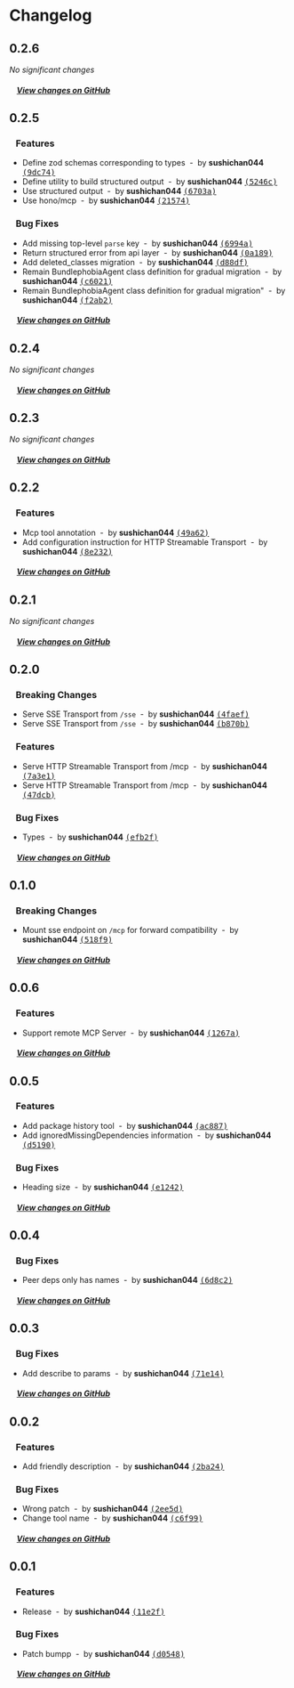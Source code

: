 # Changelog

## 0.2.6

*No significant changes*

##### &nbsp;&nbsp;&nbsp;&nbsp;[View changes on GitHub](https://github.com/sushichan044/bundlephobia-mcp/compare/0.2.5...0.2.6)

## 0.2.5

### &nbsp;&nbsp;&nbsp;Features

- Define zod schemas corresponding to types &nbsp;-&nbsp; by **sushichan044** [<samp>(9dc74)</samp>](https://github.com/sushichan044/bundlephobia-mcp/commit/9dc747a)
- Define utility to build structured output &nbsp;-&nbsp; by **sushichan044** [<samp>(5246c)</samp>](https://github.com/sushichan044/bundlephobia-mcp/commit/5246ce9)
- Use structured output &nbsp;-&nbsp; by **sushichan044** [<samp>(6703a)</samp>](https://github.com/sushichan044/bundlephobia-mcp/commit/6703acd)
- Use hono/mcp &nbsp;-&nbsp; by **sushichan044** [<samp>(21574)</samp>](https://github.com/sushichan044/bundlephobia-mcp/commit/2157439)

### &nbsp;&nbsp;&nbsp;Bug Fixes

- Add missing top-level `parse` key &nbsp;-&nbsp; by **sushichan044** [<samp>(6994a)</samp>](https://github.com/sushichan044/bundlephobia-mcp/commit/6994ae3)
- Return structured error from api layer &nbsp;-&nbsp; by **sushichan044** [<samp>(0a189)</samp>](https://github.com/sushichan044/bundlephobia-mcp/commit/0a18997)
- Add deleted_classes migration &nbsp;-&nbsp; by **sushichan044** [<samp>(d88df)</samp>](https://github.com/sushichan044/bundlephobia-mcp/commit/d88df1c)
- Remain BundlephobiaAgent class definition for gradual migration &nbsp;-&nbsp; by **sushichan044** [<samp>(c6021)</samp>](https://github.com/sushichan044/bundlephobia-mcp/commit/c602128)
- Remain BundlephobiaAgent class definition for gradual migration" &nbsp;-&nbsp; by **sushichan044** [<samp>(f2ab2)</samp>](https://github.com/sushichan044/bundlephobia-mcp/commit/f2ab23b)

##### &nbsp;&nbsp;&nbsp;&nbsp;[View changes on GitHub](https://github.com/sushichan044/bundlephobia-mcp/compare/0.2.4...0.2.5)

## 0.2.4

*No significant changes*

##### &nbsp;&nbsp;&nbsp;&nbsp;[View changes on GitHub](https://github.com/sushichan044/bundlephobia-mcp/compare/0.2.3...0.2.4)

## 0.2.3

*No significant changes*

##### &nbsp;&nbsp;&nbsp;&nbsp;[View changes on GitHub](https://github.com/sushichan044/bundlephobia-mcp/compare/0.2.2...0.2.3)

## 0.2.2

### &nbsp;&nbsp;&nbsp;Features

- Mcp tool annotation &nbsp;-&nbsp; by **sushichan044** [<samp>(49a62)</samp>](https://github.com/sushichan044/bundlephobia-mcp/commit/49a6298)
- Add configuration instruction for HTTP Streamable Transport &nbsp;-&nbsp; by **sushichan044** [<samp>(8e232)</samp>](https://github.com/sushichan044/bundlephobia-mcp/commit/8e232e9)

##### &nbsp;&nbsp;&nbsp;&nbsp;[View changes on GitHub](https://github.com/sushichan044/bundlephobia-mcp/compare/0.2.1...0.2.2)

## 0.2.1

*No significant changes*

##### &nbsp;&nbsp;&nbsp;&nbsp;[View changes on GitHub](https://github.com/sushichan044/bundlephobia-mcp/compare/0.2.0...0.2.1)

## 0.2.0

### &nbsp;&nbsp;&nbsp;Breaking Changes

- Serve SSE Transport from `/sse` &nbsp;-&nbsp; by **sushichan044** [<samp>(4faef)</samp>](https://github.com/sushichan044/bundlephobia-mcp/commit/4faef1e)
- Serve SSE Transport from `/sse` &nbsp;-&nbsp; by **sushichan044** [<samp>(b870b)</samp>](https://github.com/sushichan044/bundlephobia-mcp/commit/b870b1f)

### &nbsp;&nbsp;&nbsp;Features

- Serve HTTP Streamable Transport from /mcp &nbsp;-&nbsp; by **sushichan044** [<samp>(7a3e1)</samp>](https://github.com/sushichan044/bundlephobia-mcp/commit/7a3e1d3)
- Serve HTTP Streamable Transport from /mcp &nbsp;-&nbsp; by **sushichan044** [<samp>(47dcb)</samp>](https://github.com/sushichan044/bundlephobia-mcp/commit/47dcbcc)

### &nbsp;&nbsp;&nbsp;Bug Fixes

- Types &nbsp;-&nbsp; by **sushichan044** [<samp>(efb2f)</samp>](https://github.com/sushichan044/bundlephobia-mcp/commit/efb2f79)

##### &nbsp;&nbsp;&nbsp;&nbsp;[View changes on GitHub](https://github.com/sushichan044/bundlephobia-mcp/compare/0.1.0...0.2.0)

## 0.1.0

### &nbsp;&nbsp;&nbsp;Breaking Changes

- Mount sse endpoint on `/mcp` for forward compatibility &nbsp;-&nbsp; by **sushichan044** [<samp>(518f9)</samp>](https://github.com/sushichan044/bundlephobia-mcp/commit/518f99e)

##### &nbsp;&nbsp;&nbsp;&nbsp;[View changes on GitHub](https://github.com/sushichan044/bundlephobia-mcp/compare/0.0.6...0.1.0)

## 0.0.6

### &nbsp;&nbsp;&nbsp;Features

- Support remote MCP Server &nbsp;-&nbsp; by **sushichan044** [<samp>(1267a)</samp>](https://github.com/sushichan044/bundlephobia-mcp/commit/1267aa7)

##### &nbsp;&nbsp;&nbsp;&nbsp;[View changes on GitHub](https://github.com/sushichan044/bundlephobia-mcp/compare/0.0.5...0.0.6)

## 0.0.5

### &nbsp;&nbsp;&nbsp;Features

- Add package history tool &nbsp;-&nbsp; by **sushichan044** [<samp>(ac887)</samp>](https://github.com/sushichan044/bundlephobia-mcp/commit/ac887e9)
- Add ignoredMissingDependencies information &nbsp;-&nbsp; by **sushichan044** [<samp>(d5190)</samp>](https://github.com/sushichan044/bundlephobia-mcp/commit/d51907a)

### &nbsp;&nbsp;&nbsp;Bug Fixes

- Heading size &nbsp;-&nbsp; by **sushichan044** [<samp>(e1242)</samp>](https://github.com/sushichan044/bundlephobia-mcp/commit/e124227)

##### &nbsp;&nbsp;&nbsp;&nbsp;[View changes on GitHub](https://github.com/sushichan044/bundlephobia-mcp/compare/0.0.4...0.0.5)

## 0.0.4

### &nbsp;&nbsp;&nbsp;Bug Fixes

- Peer deps only has names &nbsp;-&nbsp; by **sushichan044** [<samp>(6d8c2)</samp>](https://github.com/sushichan044/bundlephobia-mcp/commit/6d8c277)

##### &nbsp;&nbsp;&nbsp;&nbsp;[View changes on GitHub](https://github.com/sushichan044/bundlephobia-mcp/compare/0.0.3...0.0.4)

## 0.0.3

### &nbsp;&nbsp;&nbsp;Bug Fixes

- Add describe to params &nbsp;-&nbsp; by **sushichan044** [<samp>(71e14)</samp>](https://github.com/sushichan044/bundlephobia-mcp/commit/71e14bc)

##### &nbsp;&nbsp;&nbsp;&nbsp;[View changes on GitHub](https://github.com/sushichan044/bundlephobia-mcp/compare/0.0.2...0.0.3)

## 0.0.2

### &nbsp;&nbsp;&nbsp;Features

- Add friendly description &nbsp;-&nbsp; by **sushichan044** [<samp>(2ba24)</samp>](https://github.com/sushichan044/bundlephobia-mcp/commit/2ba248b)

### &nbsp;&nbsp;&nbsp;Bug Fixes

- Wrong patch &nbsp;-&nbsp; by **sushichan044** [<samp>(2ee5d)</samp>](https://github.com/sushichan044/bundlephobia-mcp/commit/2ee5d05)
- Change tool name &nbsp;-&nbsp; by **sushichan044** [<samp>(c6f99)</samp>](https://github.com/sushichan044/bundlephobia-mcp/commit/c6f9985)

##### &nbsp;&nbsp;&nbsp;&nbsp;[View changes on GitHub](https://github.com/sushichan044/bundlephobia-mcp/compare/0.0.1...0.0.2)

## 0.0.1

### &nbsp;&nbsp;&nbsp;Features

- Release &nbsp;-&nbsp; by **sushichan044** [<samp>(11e2f)</samp>](https://github.com/sushichan044/bundlephobia-mcp/commit/11e2f13)

### &nbsp;&nbsp;&nbsp;Bug Fixes

- Patch bumpp &nbsp;-&nbsp; by **sushichan044** [<samp>(d0548)</samp>](https://github.com/sushichan044/bundlephobia-mcp/commit/d054849)

##### &nbsp;&nbsp;&nbsp;&nbsp;[View changes on GitHub](https://github.com/sushichan044/bundlephobia-mcp/compare/40bdb02f7f8fb009247b99f79769fcf5626a606a...0.0.1)
